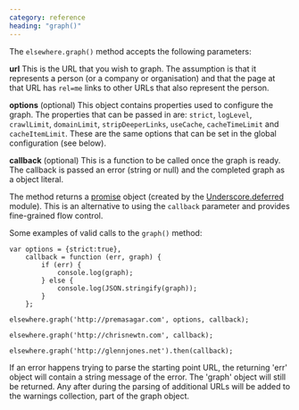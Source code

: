 ```yaml
---
category: reference
heading: "graph()"
---
```


The `elsewhere.graph()` method accepts the following parameters:

**url** This is the URL that you wish to graph. The assumption is that it represents a person (or a company or organisation) and that the page at that URL has `rel=me` links to other URLs that also represent the person.

**options** (optional) This object contains properties used to configure the graph. The properties that can be passed in are: `strict`, `logLevel`, `crawlLimit`, `domainLimit`, `stripDeeperLinks`, `useCache`, `cacheTimeLimit` and `cacheItemLimit`.
These are the same options that can be set in the global configuration (see below).

**callback** (optional) This is a function to be called once the graph is ready. The callback is passed an error (string or null) and the completed graph as a object literal.

The method returns a [promise][promise] object (created by the [Underscore.deferred][_deferred] module). This is an alternative to using the `callback` parameter and provides fine-grained flow control.

Some examples of valid calls to the `graph()` method:

    var options = {strict:true},
    	callback = function (err, graph) {
    		if (err) {
    			console.log(graph);
    		} else {
    			console.log(JSON.stringify(graph));
    		}
    	};

    elsewhere.graph('http://premasagar.com', options, callback);

    elsewhere.graph('http://chrisnewtn.com', callback);

    elsewhere.graph('http://glennjones.net').then(callback);


[promise]: http://wiki.commonjs.org/wiki/Promises
[_deferred]: https://npmjs.org/package/underscore.deferred


If an error happens trying to parse the starting point URL, the returning 'err' object will contain a string message of the error. The 'graph' object will still be returned. Any after during the parsing of additional URLs will be added to the warnings collection, part of the graph object.